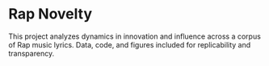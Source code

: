 # Rap Novelty
 This project analyzes dynamics in innovation and influence across a corpus of Rap music lyrics. Data, code, and figures included for replicability and transparency.
